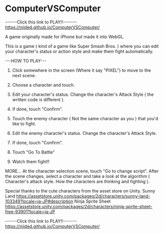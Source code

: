 # ComputerVSComputer

------Click this link to PLAY!!-------
https://niided.github.io/ComputerVSComputer/


A game originally made for iPhone but made it into WebGL.

This is a game ( kind of a game like Super Smash Bros. ) where you can edit your character's status or
action style and make them fight automatically.



---HOW TO PLAY---

1. Click somewhere in the screen (Where it say "PIXEL") to move to the next scene. 
2. Choose a character and touch.
3. Edit your character's status. Change the character's Attack Style ( the written code is different ).
4. If done, touch "Confirm".
5. Touch the enemy character ( Not the same character as you ) that you'd like to fight.
6. Edit the enemy character's status. Change the character's Attack Style.
7. If done, touch "Confirm".
8. Touch "Go To Battle"

7. Watch them fight!! 

MORE...
At the character selection scene, touch "Go to change script".
After the scene changes, select a character and take a look at the algorithm ( Character's attack style.
How the characters are thinking and fighting ).



Special thanks to the cute characters from the asset store on Unity. 
Sunny Land
https://assetstore.unity.com/packages/2d/characters/sunny-land-103349?locale=ja-JP#description
Ninja Sprite Sheet
https://assetstore.unity.com/packages/2d/characters/ninja-sprite-sheet-free-93901?locale=ja-JP


------Click this link to PLAY!!-------
https://niided.github.io/ComputerVSComputer/
